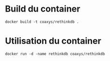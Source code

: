 Build du container
==================
```
docker build -t coaxys/rethinkdb .
```

Utilisation du container
========================
```
docker run -d -name rethinkdb coaxys/rethinkdb
```
